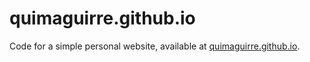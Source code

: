 # quimaguirre.github.io

Code for a simple personal website, available at [quimaguirre.github.io](http://quimaguirre.github.io/).
